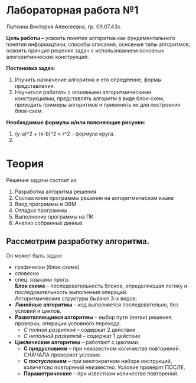 # Лабораторная работа №1  
Лыткина Виктория Алексеевна, гр. 09.07.43з.

**Цель работы –**  усвоить понятие алгоритма как фундаментального понятия информацтики, способы описания, основные типы алгоритмов, освоить принцип решения задач с использованием основных алогоритмических конструкций.
  

**Постановка задач:**
1) Изучить назначение алгоритма и его опредеение, формы представления.
2) Научиться работать с основными алгоритмическими конструкциями, представлять алгоритм в виде блок-схем, приводить примеры алгоритмов и применять их для построения блок-схем.

**Необходимые формулы и/или поясняющие рисунки:**
1) (y-a)^2 + (x-b)^2 = r^2 – формула круга.
2) 


# Теория  
Решение задачи состоит из:  
1. Разработка алгоритма решения
2. Составление программы решения на алгоритмическом языке
3. Ввод программы в ЭВМ
4. Отладка программы
5. Выполнение программы на ПК
6. Анализ собранных данных  
## Рассмотрим разработку алгоритма.  
Он может быть задан:  
- графически (блок-схема)
- словесно
- спец. языками прогр.   
**Блок схема** – последовательность блоков, определяющая логику и последовательность выполнения операций.  
Алгоритмические структуры бывают 3-х видов:
- **Линейные алгоритмы** – код выполняется последовательно, без условий и циклов.
- **Разветвляющиеся алгоритмы** – выбор пути (ветви) решения, проверки, операции условного перехода.
    - *С полной развилкой* – содержат 2 действия
    - *С неполной развилкой* – содержат 1 действие
- **Циклические алгоритмы** – работают с циклами.
    - **С предусловием** – при неизвестном количестве повторений. СНАЧАЛА проверяет условие.
    - **С постусловием** – при многократном наборе инструкций, количетсво повторений неизвестно. Условие проверят ПОСЛЕ.
    - **Параметрические** – при известном количестве повторений.
